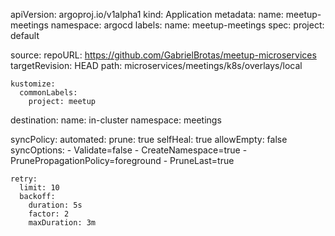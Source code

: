 apiVersion: argoproj.io/v1alpha1
kind: Application
metadata:
  name: meetup-meetings
  namespace: argocd
  labels:
    name: meetup-meetings
spec:
  project: default

  source:
    repoURL: https://github.com/GabrielBrotas/meetup-microservices
    targetRevision: HEAD
    path: microservices/meetings/k8s/overlays/local

    kustomize:
      commonLabels:
        project: meetup

  destination:
    name: in-cluster
    namespace: meetings

  syncPolicy:
    automated:
      prune: true
      selfHeal: true
      allowEmpty: false
    syncOptions:
      - Validate=false
      - CreateNamespace=true
      - PrunePropagationPolicy=foreground
      - PruneLast=true

    retry:
      limit: 10
      backoff:
        duration: 5s
        factor: 2
        maxDuration: 3m

